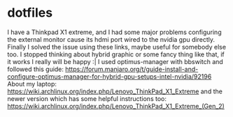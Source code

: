 # dotfiles

I have a Thinkpad X1 extreme, and I had some major problems configuring the external monitor cause its hdmi port wired to the nvidia gpu directly.
Finally I solved the issue using these links, maybe useful for somebody else too.
I stopped thinking about hybrid graphic or some fancy thing like that, if it works I really will be happy :|
I used optimus-manager with bbswitch and followed this guide:
https://forum.manjaro.org/t/guide-install-and-configure-optimus-manager-for-hybrid-gpu-setups-intel-nvidia/92196
About my laptop:
https://wiki.archlinux.org/index.php/Lenovo_ThinkPad_X1_Extreme
and the newer version which has some helpful instructions too:
https://wiki.archlinux.org/index.php/Lenovo_ThinkPad_X1_Extreme_(Gen_2)
